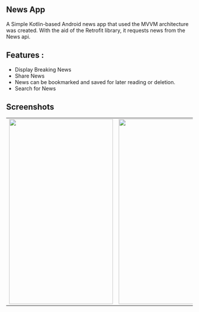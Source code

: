 ## News App
A Simple Kotlin-based Android news app that used the MVVM architecture was created. With the aid of the Retrofit library, it requests news from the News api.

## Features :
- Display Breaking News 
- Share News 
- News can be bookmarked and saved for later reading or deletion.
- Search for News 

## Screenshots
<table>
  <tr>
    <td valign="top"><img src="https://user-images.githubusercontent.com/91699056/219302152-6a341b2d-ca9b-476c-b2a0-ec175224b9b1.jpg" style=" width:280px ; height:500px"></td>
    <td valign="top"><img src="https://user-images.githubusercontent.com/91699056/219304821-75583aee-2f38-4643-b67e-90335654ee80.jpg" style=" width:280px ; height:500px " ></td>
  </tr>
</table>



